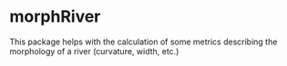 # morphRiver
This package helps with the calculation of some metrics describing the morphology of a river (curvature, width, etc.)
